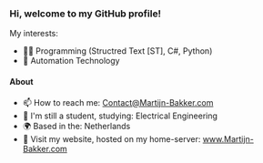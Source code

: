 ### Hi, welcome to my GitHub profile!

My interests: 
- 🧑‍💻 Programming (Structred Text [ST], C#, Python)
- 🤖 Automation Technology

#### About

- 📫 How to reach me: Contact@Martijn-Bakker.com
- 🏫 I'm still a student, studying: Electrical Engineering
- 🌍 Based in the: Netherlands
- 🔗 Visit my website, hosted on my home-server: www.Martijn-Bakker.com
